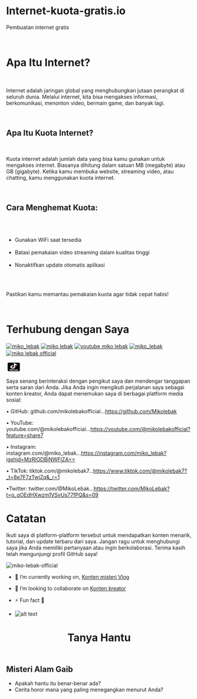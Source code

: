 # Internet-kuota-gratis.io
Pembuatan internet gratis
<html lang="id">

    <h1>Apa Itu Internet?</h1>
    <p>Internet adalah jaringan global yang menghubungkan jutaan perangkat di seluruh dunia. Melalui internet, kita bisa mengakses informasi, berkomunikasi, menonton video, bermain game, dan banyak lagi.</p> 

    <h2>Apa Itu Kuota Internet?</h2>
    <p>Kuota internet adalah jumlah data yang bisa kamu gunakan untuk mengakses internet. Biasanya dihitung dalam satuan MB (megabyte) atau GB (gigabyte). Ketika kamu membuka website, streaming video, atau chatting, kamu menggunakan kuota internet.</p> 

    <h2>Cara Menghemat Kuota:</h2>
    <ul>
      <li>Gunakan WiFi saat tersedia</li>
      <li>Batasi pemakaian video streaming dalam kualitas tinggi</li>
      <li>Nonaktifkan update otomatis aplikasi</li>
    </ul> 

    <p>Pastikan kamu memantau pemakaian kuota agar tidak cepat habis!</p>
  </div>
</body>
</html>

<h1>Terhubung dengan Saya</h1>
<p align="left">
<a href="https://twitter.com/MikoLebak?t=f6vRXj_BWGwv-EVKiNlCjA&s=09" target="blank"><img align="center" src="https://raw.githubusercontent.com/rahuldkjain/github-profile-readme-generator/master/src/images/icons/Social/twitter.svg" alt="miko_lebak" height="30" width="40" /></a>
<a href="https://www.linkedin.com/in/miko-lebak-2b71b0191" target="blank"><img align="center" src="https://raw.githubusercontent.com/rahuldkjain/github-profile-readme-generator/master/src/images/icons/Social/linked-in-alt.svg" alt="miko lebak" height="30" width="40" /></a>
<a href="https://www.facebook.com/mikolebakk?mibextid=ZbWKwL" target="blank"><img align="center" src="https://raw.githubusercontent.com/rahuldkjain/github-profile-readme-generator/master/src/images/icons/Social/facebook.svg" alt="youtube miko lebak" height="30" width="40" /></a>
<a href="https://instagram.com/miko_lebak" target="blank"><img align="center" src="https://raw.githubusercontent.com/rahuldkjain/github-profile-readme-generator/master/src/images/icons/Social/instagram.svg" alt="miko_lebak" height="30" width="40" /></a>
<a href="https://www.youtube.com/@mikolebakofficial" target="blank"><img align="center" src="https://raw.githubusercontent.com/rahuldkjain/github-profile-readme-generator/master/src/images/icons/Social/youtube.svg" alt="miko lebak official" height="30" width="40" /></a>
</p>
<a href="https://www.tiktok.com/@mikolebak7" target="blank"><img align="center" src="https://github.com/Mikolebak/Miko-lebak-badgeverifikasicentang.github.io/blob/main/ei_1690067777659-removebg-preview-2.png" alt="miko lebak official" height="30" width="40" /></a>
</p>

Saya senang berinteraksi dengan pengikut saya dan mendengar tanggapan serta saran dari Anda. Jika Anda ingin mengikuti perjalanan saya sebagai konten kreator, Anda dapat menemukan saya di berbagai platform media sosial: 

• GitHub: github.com/mikolebakofficial...https://github.com/Mikolebak

• YouTube: youtube.com/@mikolebakofficial...https://youtube.com/@mikolebakofficial?feature=share7

• Instagram: instagram.com/@miko_lebak...https://instagram.com/miko_lebak?igshid=MzRlODBiNWFlZA==

• TikTok: tiktok.com/@mikolebak7...https://www.tiktok.com/@mikolebak7?_t=8e7F7zTwjZq&_r=1

•Twitter: twitter.com/@MikoLebak...https://twitter.com/MikoLebak?t=o_gOEdHXwzm1VSvUs77fPQ&s=09

<h1>Catatan</h1>
Ikuti saya di platform-platform tersebut untuk mendapatkan konten menarik, tutorial, dan update terbaru dari saya. Jangan ragu untuk menghubungi saya jika Anda memiliki pertanyaan atau ingin berkolaborasi. Terima kasih telah mengunjungi profil GitHub saya!

                             
<p align="left"> <img src="https://komarev.com/ghpvc/?username=miko-lebak-official&label=Profile%20views&color=0e75b6&style=flat" alt="miko-lebak-official" /> </p> 

- 🔭 I’m currently working on, [Konten misteri Vlog](https://youtube.com/@mikolebakofficial) 

- 👯 I’m looking to collaborate on [Konten kreator](https://youtu.be/RqX-plnU8-0) 

- ⚡ Fun fact **💯**
- ![alt text](https://github.com/Mikolebak/Mikolebak/blob/main/Video.Guru_20230718_111121214.gif?raw=true)

<html lang="id">
<head>
<meta charset="UTF-8">
<meta name="viewport" content="width=device-width, initial-scale=1.0">
<link rel="stylesheet" href="style.css">
</head>
<body>
<header>
<h1>Tanya Hantu</h1>
</header>
<section>
<h2>Misteri Alam Gaib</h2>
<ul>
<li>Apakah hantu itu benar-benar ada?</li>
<li>Cerita horor mana yang paling menegangkan menurut Anda?</li>
